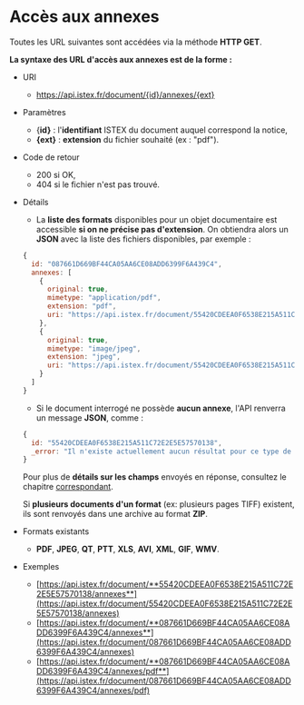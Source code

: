 # Accès aux annexes

Toutes les URL suivantes sont accédées via la méthode **HTTP GET**.

**La syntaxe des URL d'accès aux annexes est de la forme :**

* URI
  * https://api.istex.fr/document/{id}/annexes/{ext}
* Paramètres
  * {**id}** : l'**identifiant** ISTEX du document auquel correspond la notice,
  * **{ext}** : **extension** du fichier souhaité \(ex : "pdf"\).
* Code de retour
  * 200 si OK,
  * 404 si le fichier n'est pas trouvé.
* Détails

  * La **liste des formats** disponibles pour un objet documentaire est accessible **si on ne précise pas d'extension**. On obtiendra alors un **JSON** avec la liste des fichiers disponibles, par exemple :

  ```javascript
  {
    id: "087661D669BF44CA05AA6CE08ADD6399F6A439C4",
    annexes: [
      {
        original: true,
        mimetype: "application/pdf",
        extension: "pdf",
        uri: "https://api.istex.fr/document/55420CDEEA0F6538E215A511C72E2E5E57570138/annexes/pdf"
      },
      {
        original: true,
        mimetype: "image/jpeg",
        extension: "jpeg",
        uri: "https://api.istex.fr/document/55420CDEEA0F6538E215A511C72E2E5E57570138/annexes/jpeg"
      }
    ]
  }
  ```



  * Si le document interrogé ne possède **aucun annexe**, l'API renverra un message **JSON**, comme :

  ```javascript
  {
    id: "55420CDEEA0F6538E215A511C72E2E5E57570138",
    _error: "Il n'existe actuellement aucun résultat pour ce type de data"
  }
  ```

  Pour plus de **détails sur les champs** envoyés en réponse, consultez le chapitre [correspondant](../fields/files.md).  
  
  Si **plusieurs documents d'un format** \(ex: plusieurs pages TIFF\) existent, ils sont renvoyés dans une archive au format **ZIP**. 

* Formats existants
  * **PDF**, **JPEG**, **QT**, **PTT**, **XLS**, **AVI**, **XML**, **GIF**, **WMV**.
* Exemples
  * [https://api.istex.fr/document/**55420CDEEA0F6538E215A511C72E2E5E57570138/annexes**](https://api.istex.fr/document/55420CDEEA0F6538E215A511C72E2E5E57570138/annexes)
  * [https://api.istex.fr/document/**087661D669BF44CA05AA6CE08ADD6399F6A439C4/annexes**](https://api.istex.fr/document/087661D669BF44CA05AA6CE08ADD6399F6A439C4/annexes)
  * [https://api.istex.fr/document/**087661D669BF44CA05AA6CE08ADD6399F6A439C4/annexes/pdf**](https://api.istex.fr/document/087661D669BF44CA05AA6CE08ADD6399F6A439C4/annexes/pdf)



